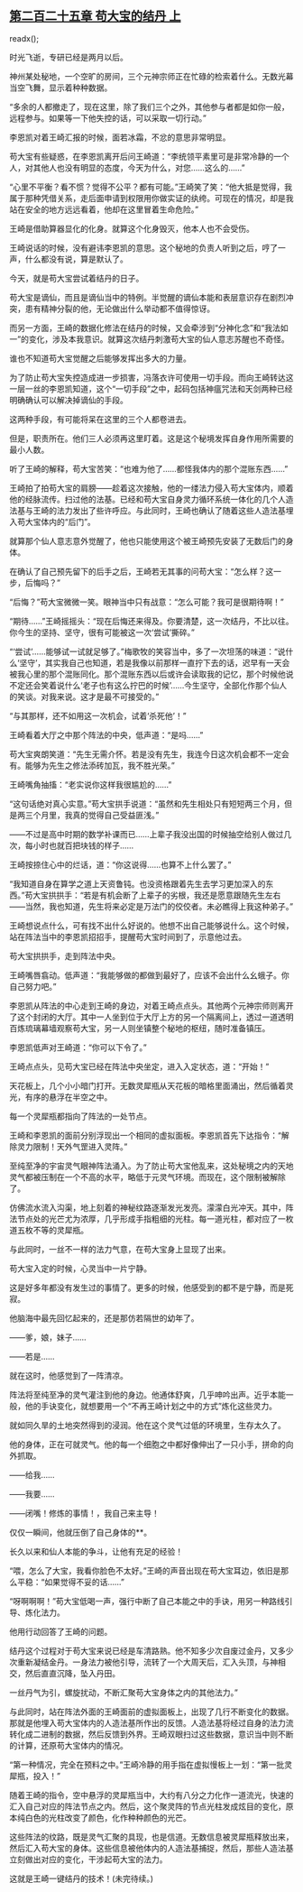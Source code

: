 ## [第二百二十五章 苟大宝的结丹 上](https://www.xxbiquge.com/11_11207/9065412.html)
readx();

  时光飞逝，专研已经是两月以后。

  神州某处秘地，一个空旷的房间，三个元神宗师正在忙碌的检索着什么。无数光幕当空飞舞，显示着种种数据。

  “多余的人都撤走了，现在这里，除了我们三个之外，其他参与者都是如你一般，远程参与。如果等一下他失控的话，可以采取一切行动。”

  李恩凯对着王崎汇报的时候，面若冰霜，不忿的意思非常明显。

  苟大宝有些疑惑，在李恩凯离开后问王崎道：“李统领平素里可是非常冷静的一个人，对其他人也没有明显的态度，今天为什么，对您……这么的……”

  “心里不平衡？看不惯？觉得不公平？都有可能。”王崎笑了笑：“他大抵是觉得，我属于那种凭借关系，走后面申请到权限用你做实证的纨绔。可现在的情况，却是我站在安全的地方远远看着，他却在这里冒着生命危险。”

  王崎是借助算器显化的化身。就算这个化身毁灭，他本人也不会受伤。

  王崎说话的时候，没有避讳李恩凯的意思。这个秘地的负责人听到之后，哼了一声，什么都没有说，算是默认了。

  今天，就是苟大宝尝试着结丹的日子。

  苟大宝是谪仙，而且是谪仙当中的特例。半觉醒的谪仙本能和表层意识存在剧烈冲突，患有精神分裂的他，无论做出什么举动都不值得惊讶。

  而另一方面，王崎的数据化修法在结丹的时候，又会牵涉到“分神化念”和“我法如一”的变化，涉及本我意识。就算这次结丹刺激苟大宝的仙人意志苏醒也不奇怪。

  谁也不知道苟大宝觉醒之后能够发挥出多大的力量。

  为了防止苟大宝失控造成进一步损害，冯落衣许可使用一切手段。而向王崎转达这一层一丝的李恩凯知道，这个“一切手段”之中，起码包括神瘟咒法和天剑两种已经明确确认可以解决掉谪仙的手段。

  这两种手段，有可能将呆在这里的三个人都卷进去。

  但是，职责所在。他们三人必须再这里盯着。这是这个秘境发挥自身作用所需要的最小人数。

  听了王崎的解释，苟大宝苦笑：“也难为他了……都怪我体内的那个混账东西……”

  王崎拍了拍苟大宝的肩膀——趁着这次接触，他的一缕法力侵入苟大宝体内，顺着他的经脉流传。扫过他的法基。已经和苟大宝自身灵力循环系统一体化的几个人造法基与王崎的法力发出了些许呼应。与此同时，王崎也确认了随着这些人造法基埋入苟大宝体内的“后门”。

  就算那个仙人意志意外觉醒了，他也只能使用这个被王崎预先安装了无数后门的身体。

  在确认了自己预先留下的后手之后，王崎若无其事的问苟大宝：“怎么样？这一步，后悔吗？”

  “后悔？”苟大宝微微一笑。眼神当中只有战意：“怎么可能？我可是很期待啊！”

  “期待……”王崎摇摇头：“现在后悔还来得及。你要清楚，这一次结丹，不比以往。你今生的坚持、坚守，很有可能被这一次‘尝试’撕碎。”

  “‘尝试’……能够试一试就足够了。”梅歌牧的笑容当中，多了一次坦荡的味道：“说什么‘坚守’，其实我自己也知道，若是我像以前那样一直拧下去的话，迟早有一天会被我心里的那个混账同化。那个混账东西以后或许会读取我的记忆，那个时候他说不定还会笑着说什么‘老子也有这么拧巴的时候’……今生坚守，全部化作那个仙人的笑谈。对我来说。这才是最不可接受的。”

  “与其那样，还不如用这一次机会，试着‘杀死他’！”

  王崎看着大厅之中那个阵法的中央，低声道：“是吗……”

  苟大宝爽朗笑道：“先生无需介怀。若是没有先生，我连今日这次机会都不一定会有。能够为先生之修法添砖加瓦，我不胜光荣。”

  王崎嘴角抽搐：“老实说你这样我很尴尬的……”

  “这句话绝对真心实意。”苟大宝拱手说道：“虽然和先生相处只有短短两三个月，但是两三个月里，我真的觉得自己受益匪浅。”

  ——不过是高中时期的数学补课而已……上辈子我没出国的时候抽空给别人做过几次，每小时也就百把块钱的样子……

  王崎按捺住心中的烂话，道：“你这说得……也算不上什么罢了。”

  “我知道自身在算学之道上天资鲁钝。也没资格跟着先生去学习更加深入的东西。”苟大宝拱拱手：“若是有机会断了上辈子的劣根，我还是愿意跟随先生左右——当然，我也知道，先生将来必定是万法门的佼佼者。未必瞧得上我这种弟子。”

  王崎想说点什么，可有找不出什么好说的。他想不出自己能够说什么。这个时候，站在阵法当中的李恩凯招招手，提醒苟大宝时间到了，示意他过去。

  苟大宝拱拱手，走到阵法中央。

  王崎嘴唇翕动。低声道：“我能够做的都做到最好了，应该不会出什么幺蛾子。你自己努力吧。”

  李恩凯从阵法的中心走到王崎的身边，对着王崎点点头。其他两个元神宗师则离开了这个封闭的大厅。其中一人坐到位于大厅上方的另一个隔离间上，透过一道透明百炼琉璃幕墙观察苟大宝，另一人则坐镇整个秘地的枢纽，随时准备镇压。

  李恩凯低声对王崎道：“你可以下令了。”

  王崎点点头，见苟大宝已经在阵法中央坐定，进入入定状态，道：“开始！”

  天花板上，几个小小暗门打开。无数灵犀瓶从天花板的暗格里面涌出，然后循着灵光，有序的悬浮在半空之中。

  每一个灵犀瓶都指向了阵法的一处节点。

  王崎和李恩凯的面前分别浮现出一个相同的虚拟面板。李恩凯首先下达指令：“解除灵力限制！天外气罡进入灵阵。”

  至纯至净的宇宙灵气眼神阵法涌入。为了防止苟大宝他乱来，这处秘境之内的天地灵气都被压制在一个不高的水平，略低于元灵气环境。而现在，这个限制被解除了。

  仿佛流水流入沟渠，地上刻着的神秘纹路逐渐发光发亮。濛濛白光冲天。其中，阵法节点处的光芒尤为浓厚，几乎形成手指粗细的光柱。每一道光柱，都对应了一枚道五枚不等的灵犀瓶。

  与此同时，一丝不一样的法力气意，在苟大宝身上显现了出来。

  苟大宝入定的时候，心灵当中一片宁静。

  这是好多年都没有发生过的事情了。更多的时候，他感受到的都不是宁静，而是死寂。

  他脑海中最先回忆起来的，还是那仿若隔世的幼年了。

  ——爹，娘，妹子……

  ——若是……

  就在这时，他感觉到了一阵清凉。

  阵法将至纯至净的灵气灌注到他的身边。他通体舒爽，几乎呻吟出声。近乎本能一般，他的手诀变化，就想要用一个“不再王崎计划之中的方式”炼化这些灵力。

  就如同久旱的土地突然得到的浸润。他在这个灵气过低的环境里，生存太久了。

  他的身体，正在可就灵气。他的每一个细胞之中都好像伸出了一只小手，拼命的向外抓取。

  ——给我……

  ——我要……

  ——闭嘴！修炼的事情！，我自己来主导！

  仅仅一瞬间，他就压倒了自己身体的**。

  长久以来和仙人本能的争斗，让他有充足的经验！

  “喂，怎么了大宝，我看你脸色不太好。”王崎的声音出现在苟大宝耳边，依旧是那么平稳：“如果觉得不妥的话……”

  “呀啊啊啊！”苟大宝低喝一声，强行中断了自己本能之中的手诀，用另一种路线引导、炼化法力。

  他用行动回答了王崎的问题。

  结丹这个过程对于苟大宝来说已经是车清路熟。他不知多少次自废过金丹，又多少次重新凝结金丹。一身法力被他引导，流转了一个大周天后，汇入头顶，与神相交，然后直直沉降，坠入丹田。

  一丝丹气为引，螺旋扰动，不断汇聚苟大宝身体之内的其他法力。”

  与此同时，站在阵法外面的王崎面前的虚拟面板上，出现了几行不断变化的数据。那就是他埋入苟大宝体内的人造法基所作出的反馈。人造法基将经过自身的法力流转化成二进制的数据，然后反馈到外界。王崎双眼扫过这些数据，意识当中则不断的计算，还原苟大宝体内的情况。

  “第一种情况，完全在预料之中。”王崎冷静的用手指在虚拟慢板上一划：“第一批灵犀瓶，投入！”

  随着王崎的指令，空中悬浮的灵犀瓶当中，大约有八分之力化作一道流光，快速的汇入自己对应的阵法节点之内。然后，这个聚灵阵的节点光柱发成炫目的变化，原本纯白色的光柱改变了颜色，化作种种颜色的光芒。

  这些阵法的纹路，既是灵气汇聚的具现，也是信道。无数信息被灵犀瓶释放出来，然后汇入苟大宝的身体。这些信息被他体内的人造法基捕捉，然后，那些人造法基立刻做出对应的变化，干涉起苟大宝的法力。

  这就是王崎一键结丹的技术！(未完待续。)
